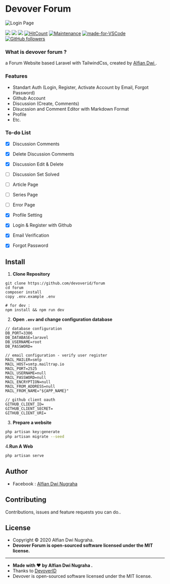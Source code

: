 
# Devover Forum

![Login Page](https://github.com/devoverid/forum/blob/master/public/assets/images/ss2.png?raw=true)


[![](https://img.shields.io/github/issues/devoverid/forum?style=flat-square)](https://img.shields.io/github/issues/devoverid/forum?style=flat-square) ![](https://img.shields.io/github/stars/devoverid/forum?style=flat-square)
![](https://img.shields.io/github/forks/devoverid/forum?style=flat-square)  [![HitCount](http://hits.dwyl.com/devoverid/https://github.com/devoverid/forum.svg)](http://hits.dwyl.com/devoverid/https://github.com/devoverid/forum)  [](http://makeapullrequest.com) [![Maintenance](https://img.shields.io/badge/Maintained%3F-yes-green.svg?style=flat-square)](https://GitHub.com/Naereen/StrapDown.js/graphs/commit-activity) [![made-for-VSCode](https://img.shields.io/badge/Made%20for-VSCode-1f425f.svg?style=flat-square)](https://code.visualstudio.com/) [![GitHub followers](https://img.shields.io/github/followers/devoverid.svg?style=flat-square&label=Follow&maxAge=2592000)](https://github.com/zuramai?tab=followers)

### What is devover forum  ?
a Forum Website based Laravel with TailwindCss, created by <a href="https://github.com/viandwi24"> Alfian Dwi </a>.

### Features
- Standart Auth (Login, Register, Activate Account by Email, Forgot Password)
- Github Account
- Discussion (Create, Comments)
- Disucssion and Comment Editor with Markdown Format
- Profile
- Etc.

### To-do List
- [x] Discussion Comments
- [x] Delete Discussion Comments
- [x] Discussion Edit & Delete
- [ ] Discussion Set Solved
- [ ] Article Page
- [ ] Series Page
- [ ] Error Page
- [x] Profile Setting
- [x] Login & Register with Github
- [x] Email Verification
- [x] Forgot Password


## Install

1. **Clone Repository**
```
git clone https://github.com/devoverid/forum
cd forum
composer install
copy .env.example .env

# for dev :
npm install && npm run dev
```

2. **Open ```.env``` and change configuration database**
```
// database configuration
DB_PORT=3306
DB_DATABASE=laravel
DB_USERNAME=root
DB_PASSWORD=

// email configuration - verify user register
MAIL_MAILER=smtp
MAIL_HOST=smtp.mailtrap.io
MAIL_PORT=2525
MAIL_USERNAME=null
MAIL_PASSWORD=null
MAIL_ENCRYPTION=null
MAIL_FROM_ADDRESS=null
MAIL_FROM_NAME="${APP_NAME}"

// github client oauth
GITHUB_CLIENT_ID=
GITHUB_CLIENT_SECRET=
GITHUB_CLIENT_URI=
```

3. **Prepare a website**
```bash
php artisan key:generate
php artisan migrate --seed
```

4.**Run A Web**
```bash
php artisan serve
```

## Author
- Facebook : <a href="https://www.facebook.com/viandwi24"> Alfian Dwi Nugraha</a>

## Contributing
Contributions, issues and feature requests you can do..


## License
- Copyright © 2020 Alfian Dwi Nugraha.
- **Devover Forum is open-sourced software licensed under the MIT license.**

------------
- **Made with ❤️ by Alfian Dwi Nugraha .**
- Thanks to <a href="http://devover.id">DevoverID</a>
- Devover is open-sourced software licensed under the MIT license.
